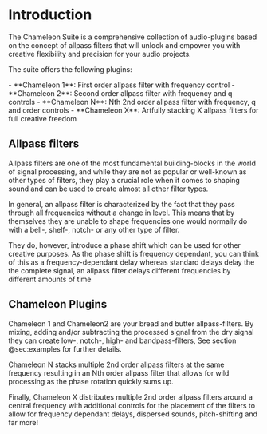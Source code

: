 <h1 class="txt-purple">Introduction</h1>

The <span class="txt-green">Chameleon Suite</span> is a comprehensive collection of audio-plugins based on the concept of allpass 
filters that will unlock and empower you with creative flexibility and precision for your audio projects.

The suite offers the following plugins:
<div class="block bg-dark-1">
- <span class="txt-green">**Chameleon 1**</span>: First order allpass filter with frequency control
- <span class="txt-green">**Chameleon 2**</span>: Second order allpass filter with frequency and q controls
- <span class="txt-green">**Chameleon N**</span>: Nth 2nd order allpass filter with frequency, q and order controls
- <span class="txt-green">**Chameleon X**</span>: Artfully stacking X allpass filters for full creative freedom
</div>
<span class="spacer"/>

## Allpass filters
Allpass filters are one of the most fundamental building-blocks in the world of signal processing, 
and while they are not as popular or well-known as other types of filters, they play a crucial 
role when it comes to shaping sound and can be used to create almost all other filter types.

In general, an allpass filter is characterized by the fact that they pass through all frequencies 
without a change in level. This means that by themselves they are unable to shape frequencies one 
would normally do with a bell-, shelf-, notch- or any other type of filter.

They do, however, introduce a phase shift which can be used for other creative purposes. As the 
phase shift is frequency dependant, you can think of this as a frequency-dependant delay whereas 
standard delays delay the the complete signal, an allpass filter delays different frequencies 
by different amounts of time
<span class="spacer"/>

## Chameleon Plugins

<span class="txt-green">Chameleon 1</span> and <span class="txt-green">Chameleon2</span> are your 
bread and butter allpass-filters. By mixing, adding and/or subtracting the processed signal from 
the dry signal they can create low-, notch-, high- and bandpass-filters, See section @sec:examples 
for further details.

<span class="txt-green">Chameleon N</span> stacks multiple 2nd order allpass filters at the same 
frequency resulting in an Nth order allpass filter that allows for wild processing as the phase 
rotation quickly sums up.

Finally, <span class="txt-green">Chameleon X</span> distributes multiple 2nd order allpass filters 
around a central frequency with additional controls for the placement of the filters to allow for
frequency dependant delays, dispersed sounds, pitch-shifting and far more!

<div class="pb"></div>

